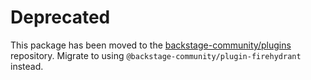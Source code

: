 # Deprecated

This package has been moved to the [backstage-community/plugins](https://github.com/backstage/community-plugins) repository. Migrate to using `@backstage-community/plugin-firehydrant` instead.
